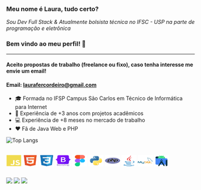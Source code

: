### Meu nome é Laura, tudo certo?
<i> Sou Dev Full Stack & </i> 
<i> Atualmente bolsista técnica no IFSC - USP na parte de programação e eletrônica </i>
### Bem vindo ao meu perfil! 👀

<hr></hr>

#### Aceito propostas de trabalho (freelance ou fixo), caso tenha interesse me envie um email!
#### Email: laurafercordeiro@gmail.com

- 🎓 Formada no IFSP Campus São Carlos em Técnico de Informática para Internet
- 📖 Experiência de +3 anos com projetos acadêmicos
- 💻 Experiência de +8 meses no mercado de trabalho 
- ❤️ Fã de Java Web e PHP

![Top Langs](https://github-readme-stats.vercel.app/api/top-langs/?username=LauraFerCordeiro&layout=compact&theme=tokyonight)


<div style="display: inline_block"><br>
  <img align="center" alt="Laurinha-Js" height="30" width="40" src="https://raw.githubusercontent.com/devicons/devicon/master/icons/javascript/javascript-plain.svg">
  <img align="center" alt="Laurinha-Html" height="30" width="40" src="https://raw.githubusercontent.com/devicons/devicon/master/icons/html5/html5-original.svg">
  <img align="center" alt="Laurinha-Css" height="30" width="40" src="https://raw.githubusercontent.com/devicons/devicon/master/icons/css3/css3-original.svg">
  <img align="center" alt="Laurinha-Bootstrap" height="30" width="40" src="https://raw.githubusercontent.com/devicons/devicon/master/icons/bootstrap/bootstrap-original-wordmark.svg">
  <img align="center" alt="Luarinha-Figma" height="30" width="40" src="https://raw.githubusercontent.com/devicons/devicon/master/icons/figma/figma-original.svg">
  <img align="center" alt="Laurinha-Python" height="30" width="40" src="https://raw.githubusercontent.com/devicons/devicon/master/icons/python/python-original.svg">
  <img align="center" alt="Laurinha-Php" height="30" width="40" src="https://raw.githubusercontent.com/devicons/devicon/master/icons/php/php-original.svg">
  <img align="center" alt="Laurinha-Java" height="30" width="40" src="https://raw.githubusercontent.com/devicons/devicon/master/icons/java/java-original.svg">
  <img align="center" alt="Luarinha-Mysql" height="30" width="40" src="https://raw.githubusercontent.com/devicons/devicon/master/icons/mysql/mysql-original-wordmark.svg">
  <img align="center" alt="Laurinha-AndroidStudio" height="30" width="40" src="https://raw.githubusercontent.com/devicons/devicon/master/icons/androidstudio/androidstudio-original.svg">
          
</div>
  
  ##
 
<div> 
  <a href="https://instagram.com/laura_fenx" target="_blank"><img src="https://img.shields.io/badge/-Instagram-%23E4405F?style=for-the-badge&logo=instagram&logoColor=white" target="_blank"></a>
  <a href = "mailto:laurafercordeiro@gmail.com"><img src="https://img.shields.io/badge/-Gmail-%23333?style=for-the-badge&logo=gmail&logoColor=white" target="_blank"></a>
  <a href="https://www.linkedin.com/in/laura-cordeiro-9983a8324"><img src="https://img.shields.io/badge/-LinkedIn-blue?style=flat-square&logo=Linkedin&logoColor=white" target="_blank" height="30"></a>                                                                                                                                                                    
</div>


